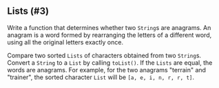 ## Lists (#3)

Write a function that determines whether two `String`s are anagrams. An anagram
is a word formed by rearranging the letters of a different word, using all the
original letters exactly once.

<div class="hint">

Compare two sorted `Lists` of characters obtained from two `String`s. Convert a
`String` to a `List` by calling `toList()`. If the `Lists` are equal, the words
are anagrams. For example, for the two anagrams "terrain" and "trainer", the
sorted character `List` will be `[a, e, i, n, r, r, t]`.

</div>
